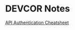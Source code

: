 # DEVCOR Notes
  
[API Authentication Cheatsheet](https://nbviewer.jupyter.org/github/mamullen13316/devcor_jupyter/blob/master/API%20Authentication%20Cheatsheet.ipynb)
